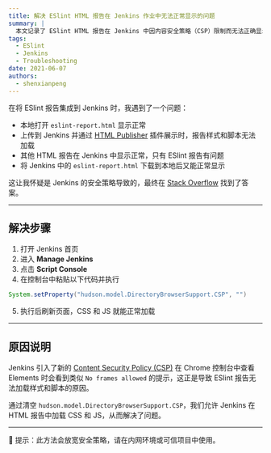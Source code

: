 ```yaml
---
title: 解决 ESlint HTML 报告在 Jenkins 作业中无法正常显示的问题
summary: |
  本文记录了 ESlint HTML 报告在 Jenkins 中因内容安全策略（CSP）限制而无法正确显示的问题，并介绍了如何通过修改 Jenkins 配置使报告正常加载。
tags:
  - ESlint
  - Jenkins
  - Troubleshooting
date: 2021-06-07
authors:
  - shenxianpeng
---
```


在将 ESlint 报告集成到 Jenkins 时，我遇到了一个问题：

- 本地打开 `eslint-report.html` 显示正常
- 上传到 Jenkins 并通过 [HTML Publisher](https://plugins.jenkins.io/htmlpublisher/) 插件展示时，报告样式和脚本无法加载
- 其他 HTML 报告在 Jenkins 中显示正常，只有 ESlint 报告有问题
- 将 Jenkins 中的 `eslint-report.html` 下载到本地后又能正常显示

这让我怀疑是 Jenkins 的安全策略导致的，最终在 [Stack Overflow](https://stackoverflow.com/questions/34315723/jenkins-error-blocked-script-execution-in-url-because-the-documents-frame/46197356?stw=2#46197356) 找到了答案。

---

## 解决步骤

1. 打开 Jenkins 首页  
2. 进入 **Manage Jenkins**  
3. 点击 **Script Console**  
4. 在控制台中粘贴以下代码并执行  

```java
System.setProperty("hudson.model.DirectoryBrowserSupport.CSP", "")
```

5. 执行后刷新页面，CSS 和 JS 就能正常加载

---

## 原因说明

Jenkins 引入了新的 [Content Security Policy (CSP)](https://www.jenkins.io/doc/book/security/configuring-content-security-policy/)
在 Chrome 控制台中查看 Elements 时会看到类似 `No frames allowed` 的提示，这正是导致 ESlint 报告无法加载样式和脚本的原因。

通过清空 `hudson.model.DirectoryBrowserSupport.CSP`，我们允许 Jenkins 在 HTML 报告中加载 CSS 和 JS，从而解决了问题。

---

📌 提示：此方法会放宽安全策略，请在内网环境或可信项目中使用。
